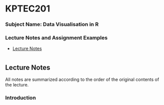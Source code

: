 # KPTEC201

### Subject Name: Data Visualisation in R
### Lecture Notes and Assignment Examples
- [Lecture Notes](#lecture-notes)
#


## Lecture Notes

All notes are summarized according to the order of the original contents of the lecture.

### Introduction




